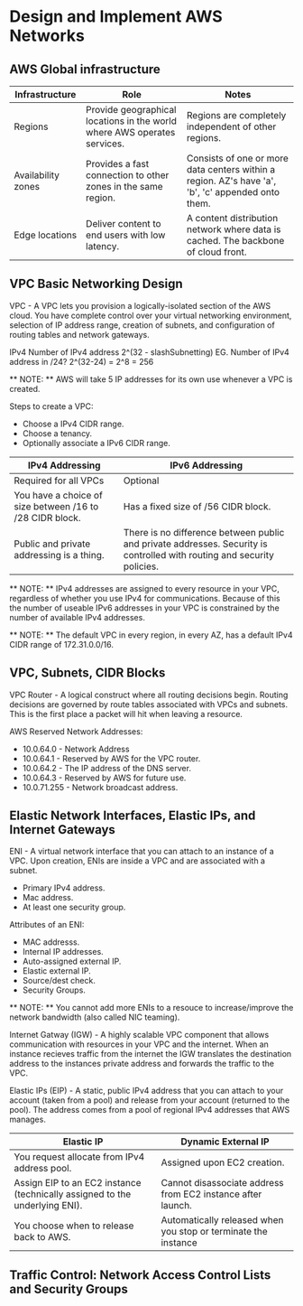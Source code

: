# Design and Implement AWS Networks

## AWS Global infrastructure

| Infrastructure | Role | Notes |
| -------------- | ---- | ----- |
| Regions | Provide geographical locations in the world where AWS operates services. | Regions are completely independent of other regions. |
| Availability zones | Provides a fast connection to other zones in the same region. | Consists of one or more data centers within a region. AZ's have 'a', 'b', 'c' appended onto them. |
| Edge locations | Deliver content to end users with low latency. | A content distribution network where data is cached. The backbone of cloud front. |

## VPC Basic Networking Design

VPC - A VPC lets you provision a logically-isolated section of the AWS cloud. You have complete control over your virtual networking environment, selection of IP address range, creation of subnets, and configuration of routing tables and network gateways.

IPv4 Number of IPv4 address
2^(32 - slashSubnetting)
EG. Number of IPv4 address in /24?
2^(32-24) = 2^8 = 256

** NOTE: ** AWS will take 5 IP addresses for its own use whenever a VPC is created.

Steps to create a VPC:
* Choose a IPv4 CIDR range.
* Choose a tenancy.
* Optionally associate a IPv6 CIDR range.

| IPv4 Addressing | IPv6 Addressing |
| --------------- | --------------- |
| Required for all VPCs | Optional |
| You have a choice of size between /16 to /28 CIDR block. | Has a fixed size of /56 CIDR block. |
| Public and private addressing is a thing. | There is no difference between public and private addresses. Security is controlled with routing and security policies. |

** NOTE: ** IPv4 addresses are assigned to every resource in your VPC, regardless of whether you use IPv4 for communications. Because of this the number of useable IPv6 addresses in your VPC is constrained by the number of available IPv4 addresses.

** NOTE: ** The default VPC in every region, in every AZ, has a default IPv4 CIDR range of 172.31.0.0/16.

## VPC, Subnets, CIDR Blocks

VPC Router - A logical construct where all routing decisions begin. Routing decisions are governed by route tables associated with VPCs and subnets. This is the first place a packet will hit when leaving a resource.

AWS Reserved Network Addresses:
* 10.0.64.0 - Network Address
* 10.0.64.1 - Reserved by AWS for the VPC router.
* 10.0.64.2 - The IP address of the DNS server.
* 10.0.64.3 - Reserved by AWS for future use.
* 10.0.71.255 - Network broadcast address.

## Elastic Network Interfaces, Elastic IPs, and Internet Gateways

ENI - A virtual network interface that you can attach to an instance of a VPC. Upon creation, ENIs are inside a VPC and are associated with a subnet.
* Primary IPv4 address.
* Mac address.
* At least one security group.

Attributes of an ENI:
* MAC addresss.
* Internal IP addresses.
* Auto-assigned external IP.
* Elastic external IP.
* Source/dest check.
* Security Groups.

** NOTE: ** You cannot add more ENIs to a resouce to increase/improve the network bandwidth (also called NIC teaming).

Internet Gatway (IGW) - A highly scalable VPC component that allows communication with resources in your VPC and the internet. When an instance recieves traffic from the internet the IGW translates the destination address to the instances private address and forwards the traffic to the VPC.

Elastic IPs (EIP) - A static, public IPv4 address that you can attach to your account (taken from a pool) and release from your account (returned to the pool). The address comes from a pool of regional IPv4 addresses that AWS manages.

| Elastic IP | Dynamic External IP |
| ---------- | ------------------- |
| You request allocate from IPv4 address pool. | Assigned upon EC2 creation. |
| Assign EIP to an EC2 instance (technically assigned to the underlying ENI). | Cannot disassociate address from EC2 instance after launch. |
| You choose when to release back to AWS. | Automatically released when you stop or terminate the instance |

## Traffic Control: Network Access Control Lists and Security Groups

